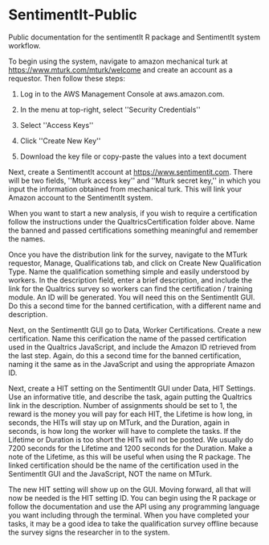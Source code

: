 # SentimentIt-Public
Public documentation for the sentimentIt R package and SentimentIt system workflow.

To begin using the system, navigate to amazon mechanical turk at https://www.mturk.com/mturk/welcome and create an account as a requestor. Then follow these steps:

1. Log in to the AWS Management Console at aws.amazon.com.

2. In the menu at top-right, select ''Security Credentials''

3. Select ''Access Keys''

4. Click ''Create New Key''

5. Download the key file or copy-paste the values into a text document

Next, create a SentimentIt account at https://www.sentimentit.com. There will be two fields, ''Mturk access key'' and ''Mturk secret key,'' in which you input the information obtained from mechanical turk. This will link your Amazon account to the SentimentIt system.

When you want to start a new analysis, if you wish to require a certification follow the instructions under the QualtricsCertification folder above. Name the banned and passed certifications something meaningful and remember the names.

Once you have the distribution link for the survey, navigate to the MTurk requestor, Manage, Qualifications tab, and click on Create New Qualification Type. Name the qualification something simple and easily understood by workers. In the description field, enter a brief description, and include the link for the Qualtrics survey so workers can find the certification / training module. An ID will be generated. You will need this on the SentimentIt GUI. Do this a second time for the banned certification, with a different name and description.

Next, on the SentimentIt GUI go to Data, Worker Certifications. Create a new certification. Name this cerification the name of the passed certification used in the Qualtrics JavaScript, and include the Amazon ID retrieved from the last step. Again, do this a second time for the banned certification, naming it the same as in the JavaScript and using the appropriate Amazon ID.

Next, create a HIT setting on the SentimentIt GUI under Data, HIT Settings. Use an informative title, and describe the task, again putting the Qualtrics link in the description. Number of assignments should be set to 1, the reward is the money you will pay for each HIT, the Lifetime is how long, in seconds, the HITs will stay up on MTurk, and the Duration, again in seconds, is how long the worker will have to complete the tasks. If the Lifetime or Duration is too short the HITs will not be posted. We usually do 7200 seconds for the Lifetime and 1200 seconds for the Duration. Make a note of the Lifetime, as this will be useful when using the R package. The linked certification should be the name of the certification used in the SentimentIt GUI and the JavaScript, NOT the name on MTurk.

The new HIT setting will show up on the GUI. Moving forward, all that will now be needed is the HIT setting ID. You can begin using the R package or follow the documentation and use the API using any programming language you want including through the terminal. When you have completed your tasks, it may be a good idea to take the qualification survey offline because the survey signs the researcher in to the system.
